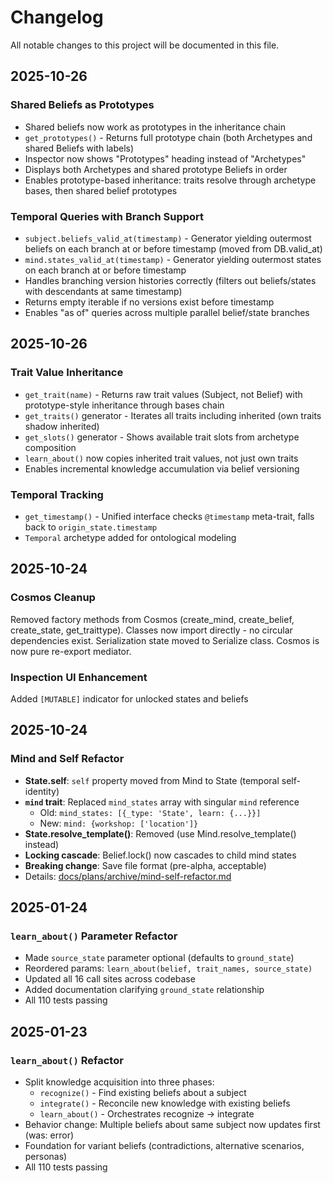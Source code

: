 # Changelog

All notable changes to this project will be documented in this file.

## 2025-10-26

### Shared Beliefs as Prototypes
- Shared beliefs now work as prototypes in the inheritance chain
- `get_prototypes()` - Returns full prototype chain (both Archetypes and shared Beliefs with labels)
- Inspector now shows "Prototypes" heading instead of "Archetypes"
- Displays both Archetypes and shared prototype Beliefs in order
- Enables prototype-based inheritance: traits resolve through archetype bases, then shared belief prototypes

### Temporal Queries with Branch Support
- `subject.beliefs_valid_at(timestamp)` - Generator yielding outermost beliefs on each branch at or before timestamp (moved from DB.valid_at)
- `mind.states_valid_at(timestamp)` - Generator yielding outermost states on each branch at or before timestamp
- Handles branching version histories correctly (filters out beliefs/states with descendants at same timestamp)
- Returns empty iterable if no versions exist before timestamp
- Enables "as of" queries across multiple parallel belief/state branches

## 2025-10-26

### Trait Value Inheritance
- `get_trait(name)` - Returns raw trait values (Subject, not Belief) with prototype-style inheritance through bases chain
- `get_traits()` generator - Iterates all traits including inherited (own traits shadow inherited)
- `get_slots()` generator - Shows available trait slots from archetype composition
- `learn_about()` now copies inherited trait values, not just own traits
- Enables incremental knowledge accumulation via belief versioning

### Temporal Tracking
- `get_timestamp()` - Unified interface checks `@timestamp` meta-trait, falls back to `origin_state.timestamp`
- `Temporal` archetype added for ontological modeling

## 2025-10-24

### Cosmos Cleanup
Removed factory methods from Cosmos (create_mind, create_belief, create_state, get_traittype). Classes now import directly - no circular dependencies exist. Serialization state moved to Serialize class. Cosmos is now pure re-export mediator.

### Inspection UI Enhancement
Added `[MUTABLE]` indicator for unlocked states and beliefs

## 2025-10-24

### Mind and Self Refactor
- **State.self**: `self` property moved from Mind to State (temporal self-identity)
- **`mind` trait**: Replaced `mind_states` array with singular `mind` reference
  - Old: `mind_states: [{_type: 'State', learn: {...}}]`
  - New: `mind: {workshop: ['location']}`
- **State.resolve_template()**: Removed (use Mind.resolve_template() instead)
- **Locking cascade**: Belief.lock() now cascades to child mind states
- **Breaking change**: Save file format (pre-alpha, acceptable)
- Details: [docs/plans/archive/mind-self-refactor.md](docs/plans/archive/mind-self-refactor.md)

## 2025-01-24

### `learn_about()` Parameter Refactor
- Made `source_state` parameter optional (defaults to `ground_state`)
- Reordered params: `learn_about(belief, trait_names, source_state)`
- Updated all 16 call sites across codebase
- Added documentation clarifying `ground_state` relationship
- All 110 tests passing

## 2025-01-23

### `learn_about()` Refactor
- Split knowledge acquisition into three phases:
  - `recognize()` - Find existing beliefs about a subject
  - `integrate()` - Reconcile new knowledge with existing beliefs
  - `learn_about()` - Orchestrates recognize → integrate
- Behavior change: Multiple beliefs about same subject now updates first (was: error)
- Foundation for variant beliefs (contradictions, alternative scenarios, personas)
- All 110 tests passing

